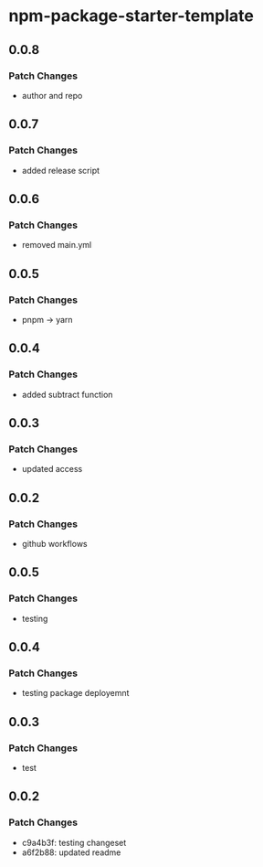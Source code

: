 # npm-package-starter-template

## 0.0.8

### Patch Changes

- author and repo

## 0.0.7

### Patch Changes

- added release script

## 0.0.6

### Patch Changes

- removed main.yml

## 0.0.5

### Patch Changes

- pnpm -> yarn

## 0.0.4

### Patch Changes

- added subtract function

## 0.0.3

### Patch Changes

- updated access

## 0.0.2

### Patch Changes

- github workflows

## 0.0.5

### Patch Changes

- testing

## 0.0.4

### Patch Changes

- testing package deployemnt

## 0.0.3

### Patch Changes

- test

## 0.0.2

### Patch Changes

- c9a4b3f: testing changeset
- a6f2b88: updated readme
